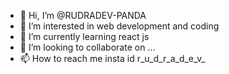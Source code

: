 - 👋 Hi, I’m @RUDRADEV-PANDA
- 👀 I’m interested in web development and coding
- 🌱 I’m currently learning react js
- 💞️ I’m looking to collaborate on ...
- 📫 How to reach me insta id r_u_d_r_a_d_e_v_

<!---
RUDRADEV-PANDA/RUDRADEV-PANDA is a ✨ special ✨ repository because its `README.md` (this file) appears on your GitHub profile.
You can click the Preview link to take a look at your changes.
--->
